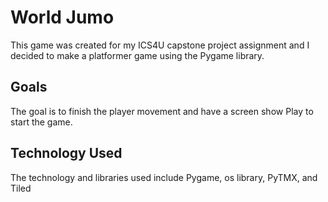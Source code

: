 # World Jumo
This game was created for my ICS4U capstone project assignment and I decided to make a platformer game using the Pygame library.
## Goals
The goal is to finish the player movement and have a screen show Play to start the game.
## Technology Used
The technology and libraries used include Pygame, os library, PyTMX, and Tiled
